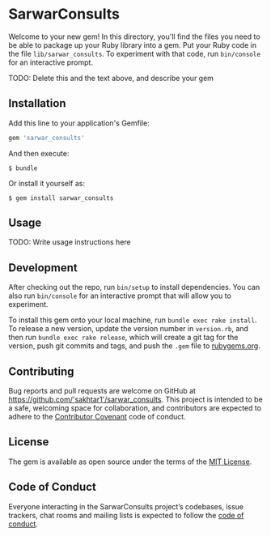 # SarwarConsults

Welcome to your new gem! In this directory, you'll find the files you need to be able to package up your Ruby library into a gem. Put your Ruby code in the file `lib/sarwar_consults`. To experiment with that code, run `bin/console` for an interactive prompt.

TODO: Delete this and the text above, and describe your gem

## Installation

Add this line to your application's Gemfile:

```ruby
gem 'sarwar_consults'
```

And then execute:

    $ bundle

Or install it yourself as:

    $ gem install sarwar_consults

## Usage

TODO: Write usage instructions here

## Development

After checking out the repo, run `bin/setup` to install dependencies. You can also run `bin/console` for an interactive prompt that will allow you to experiment.

To install this gem onto your local machine, run `bundle exec rake install`. To release a new version, update the version number in `version.rb`, and then run `bundle exec rake release`, which will create a git tag for the version, push git commits and tags, and push the `.gem` file to [rubygems.org](https://rubygems.org).

## Contributing

Bug reports and pull requests are welcome on GitHub at https://github.com/'sakhtar1'/sarwar_consults. This project is intended to be a safe, welcoming space for collaboration, and contributors are expected to adhere to the [Contributor Covenant](http://contributor-covenant.org) code of conduct.

## License

The gem is available as open source under the terms of the [MIT License](https://opensource.org/licenses/MIT).

## Code of Conduct

Everyone interacting in the SarwarConsults project’s codebases, issue trackers, chat rooms and mailing lists is expected to follow the [code of conduct](https://github.com/'sakhtar1'/sarwar_consults/blob/master/CODE_OF_CONDUCT.md).
